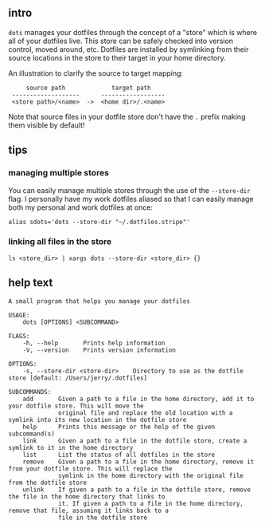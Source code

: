 ## intro
`dots` manages your dotfiles through the concept of a "store" which is where
all of your dotfiles live. This store can be safely checked into version
control, moved around, etc. Dotfiles are installed by symlinking from their
source locations in the store to their target in your home directory.

An illustration to clarify the source to target mapping:
```
     source path             target path
 -------------------      ------------------
 <store path>/<name>  ->  <home dir>/.<name>
```
Note that source files in your dotfile store don't have the `.` prefix making
them visible by default!

## tips

### managing multiple stores
You can easily manage multiple stores through the use of the `--store-dir`
flag. I personally have my work dotfiles aliased so that I can easily manage
both my personal and work dotfiles at once:
```
alias sdots='dots --store-dir "~/.dotfiles.stripe"'
```

### linking all files in the store
```
ls <store_dir> | xargs dots --store-dir <store_dir> {}
```

## help text
```
A small program that helps you manage your dotfiles

USAGE:
    dots [OPTIONS] <SUBCOMMAND>

FLAGS:
    -h, --help       Prints help information
    -V, --version    Prints version information

OPTIONS:
    -s, --store-dir <store-dir>    Directory to use as the dotfile store [default: /Users/jerry/.dotfiles]

SUBCOMMANDS:
    add       Given a path to a file in the home directory, add it to your dotfile store. This will move the
              original file and replace the old location with a symlink into its new location in the dotfile store
    help      Prints this message or the help of the given subcommand(s)
    link      Given a path to a file in the dotfile store, create a symlink to it in the home directory
    list      List the status of all dotfiles in the store
    remove    Given a path to a file in the home directory, remove it from your dotfile store. This will replace the
              symlink in the home directory with the original file from the dotfile store
    unlink    If given a path to a file in the dotfile store, remove the file in the home directory that links to
              it. If given a path to a file in the home directory, remove that file, assuming it links back to a
              file in the dotfile store
```
